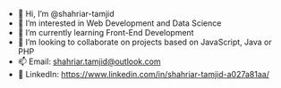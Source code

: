 - 👋 Hi, I’m @shahriar-tamjid
- 👀 I’m interested in Web Development and Data Science
- 🌱 I’m currently learning Front-End Development
- 💞️ I’m looking to collaborate on projects based on JavaScript, Java or PHP
- 📫 Email: shahriar.tamjid@outlook.com
- 🔗 LinkedIn: https://www.linkedin.com/in/shahriar-tamjid-a027a81aa/

<!---
shahriar-tamjid/shahriar-tamjid is a ✨ special ✨ repository because its `README.md` (this file) appears on your GitHub profile.
You can click the Preview link to take a look at your changes.
--->
